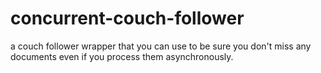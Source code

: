 # concurrent-couch-follower
a couch follower wrapper that you can use to be sure you don't miss any documents even if you process them asynchronously.
